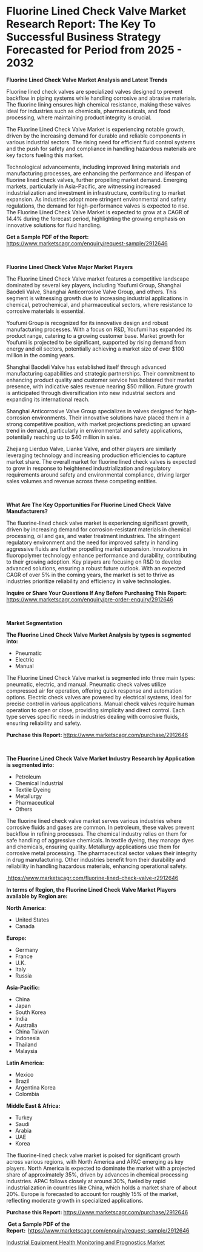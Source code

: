 <p><h1>Fluorine Lined Check Valve Market Research Report: The Key To Successful Business Strategy Forecasted for Period from 2025 - 2032</h1></p><p><strong>Fluorine Lined Check Valve Market Analysis and Latest Trends</strong></p>
<p><p>Fluorine lined check valves are specialized valves designed to prevent backflow in piping systems while handling corrosive and abrasive materials. The fluorine lining ensures high chemical resistance, making these valves ideal for industries such as chemicals, pharmaceuticals, and food processing, where maintaining product integrity is crucial. </p><p>The Fluorine Lined Check Valve Market is experiencing notable growth, driven by the increasing demand for durable and reliable components in various industrial sectors. The rising need for efficient fluid control systems and the push for safety and compliance in handling hazardous materials are key factors fueling this market. </p><p>Technological advancements, including improved lining materials and manufacturing processes, are enhancing the performance and lifespan of fluorine lined check valves, further propelling market demand. Emerging markets, particularly in Asia-Pacific, are witnessing increased industrialization and investment in infrastructure, contributing to market expansion. As industries adopt more stringent environmental and safety regulations, the demand for high-performance valves is expected to rise. The Fluorine Lined Check Valve Market is expected to grow at a CAGR of 14.4% during the forecast period, highlighting the growing emphasis on innovative solutions for fluid handling.</p></p>
<p><strong>Get a Sample PDF of the Report:&nbsp;</strong> <a href="https://www.marketscagr.com/enquiry/request-sample/2912646?utm_campaign=2955&utm_medium=2&utm_source=Github&utm_content=ia&utm_term=12032025&utm_id=fluorine-lined-check-valve">https://www.marketscagr.com/enquiry/request-sample/2912646</a></p>
<p>&nbsp;</p>
<p><strong>Fluorine Lined Check Valve Major Market Players</strong></p>
<p><p>The Fluorine Lined Check Valve market features a competitive landscape dominated by several key players, including Youfumi Group, Shanghai Baodeli Valve, Shanghai Anticorrosive Valve Group, and others. This segment is witnessing growth due to increasing industrial applications in chemical, petrochemical, and pharmaceutical sectors, where resistance to corrosive materials is essential.</p><p>Youfumi Group is recognized for its innovative design and robust manufacturing processes. With a focus on R&D, Youfumi has expanded its product range, catering to a growing customer base. Market growth for Youfumi is projected to be significant, supported by rising demand from energy and oil sectors, potentially achieving a market size of over $100 million in the coming years.</p><p>Shanghai Baodeli Valve has established itself through advanced manufacturing capabilities and strategic partnerships. Their commitment to enhancing product quality and customer service has bolstered their market presence, with indicative sales revenue nearing $50 million. Future growth is anticipated through diversification into new industrial sectors and expanding its international reach.</p><p>Shanghai Anticorrosive Valve Group specializes in valves designed for high-corrosion environments. Their innovative solutions have placed them in a strong competitive position, with market projections predicting an upward trend in demand, particularly in environmental and safety applications, potentially reaching up to $40 million in sales.</p><p>Zhejiang Lierduo Valve, Lianke Valve, and other players are similarly leveraging technology and increasing production efficiencies to capture market share. The overall market for fluorine lined check valves is expected to grow in response to heightened industrialization and regulatory requirements around safety and environmental compliance, driving larger sales volumes and revenue across these competing entities.</p></p>
<p>&nbsp;</p>
<p><strong>What Are The Key Opportunities For Fluorine Lined Check Valve Manufacturers?</strong></p>
<p><p>The fluorine-lined check valve market is experiencing significant growth, driven by increasing demand for corrosion-resistant materials in chemical processing, oil and gas, and water treatment industries. The stringent regulatory environment and the need for improved safety in handling aggressive fluids are further propelling market expansion. Innovations in fluoropolymer technology enhance performance and durability, contributing to their growing adoption. Key players are focusing on R&D to develop advanced solutions, ensuring a robust future outlook. With an expected CAGR of over 5% in the coming years, the market is set to thrive as industries prioritize reliability and efficiency in valve technologies.</p></p>
<p><strong>Inquire or Share Your Questions If Any Before Purchasing This Report:</strong> <a href="https://www.marketscagr.com/enquiry/pre-order-enquiry/2912646?utm_campaign=2955&utm_medium=2&utm_source=Github&utm_content=ia&utm_term=12032025&utm_id=fluorine-lined-check-valve">https://www.marketscagr.com/enquiry/pre-order-enquiry/2912646</a></p>
<p>&nbsp;</p>
<p><strong>Market Segmentation</strong></p>
<p><strong>The Fluorine Lined Check Valve Market Analysis by types is segmented into:</strong></p>
<p><ul><li>Pneumatic</li><li>Electric</li><li>Manual</li></ul></p>
<p><p>The Fluorine Lined Check Valve market is segmented into three main types: pneumatic, electric, and manual. Pneumatic check valves utilize compressed air for operation, offering quick response and automation options. Electric check valves are powered by electrical systems, ideal for precise control in various applications. Manual check valves require human operation to open or close, providing simplicity and direct control. Each type serves specific needs in industries dealing with corrosive fluids, ensuring reliability and safety.</p></p>
<p><strong>Purchase this Report:&nbsp;</strong><a href="https://www.marketscagr.com/purchase/2912646?utm_campaign=2955&utm_medium=2&utm_source=Github&utm_content=ia&utm_term=12032025&utm_id=fluorine-lined-check-valve">https://www.marketscagr.com/purchase/2912646</a></p>
<p>&nbsp;</p>
<p><strong>The Fluorine Lined Check Valve Market Industry Research by Application is segmented into:</strong></p>
<p><ul><li>Petroleum</li><li>Chemical Industrial</li><li>Textile Dyeing</li><li>Metallurgy</li><li>Pharmaceutical</li><li>Others</li></ul></p>
<p><p>The fluorine lined check valve market serves various industries where corrosive fluids and gases are common. In petroleum, these valves prevent backflow in refining processes. The chemical industry relies on them for safe handling of aggressive chemicals. In textile dyeing, they manage dyes and chemicals, ensuring quality. Metallurgy applications use them for corrosive metal processing. The pharmaceutical sector values their integrity in drug manufacturing. Other industries benefit from their durability and reliability in handling hazardous materials, enhancing operational safety.</p></p>
<p><a href="https://www.marketscagr.com/fluorine-lined-check-valve-r2912646?utm_campaign=2955&utm_medium=2&utm_source=Github&utm_content=ia&utm_term=12032025&utm_id=fluorine-lined-check-valve">&nbsp;https://www.marketscagr.com/fluorine-lined-check-valve-r2912646</a></p>
<p><strong>In terms of Region, the Fluorine Lined Check Valve Market Players available by Region are:</strong></p>
<p>
    <p> <strong> North America: </strong>
        <ul>
            <li>United States</li>
            <li>Canada</li>
        </ul>
        </p> 
    <p> <strong> Europe: </strong>
        <ul>
            <li>Germany</li>
            <li>France</li>
            <li>U.K.</li>
            <li>Italy</li>
            <li>Russia</li>
        </ul>
        </p> 
    <p> <strong> Asia-Pacific: </strong>
        <ul>
            <li>China</li>
            <li>Japan</li>
            <li>South Korea</li>
            <li>India</li>
            <li>Australia</li>
            <li>China Taiwan</li>
            <li>Indonesia</li>
            <li>Thailand</li>
            <li>Malaysia</li>
        </ul>
        </p> 
    <p> <strong> Latin America: </strong>
        <ul>
            <li>Mexico</li>
            <li>Brazil</li>
            <li>Argentina Korea</li>
            <li>Colombia</li>
        </ul>
        </p> 
    <p> <strong> Middle East & Africa: </strong>
        <ul>
            <li>Turkey</li>
            <li>Saudi</li>
            <li>Arabia</li>
            <li>UAE</li>
            <li>Korea</li>
        </ul>
    </p>
    </p>
<p><p>The fluorine-lined check valve market is poised for significant growth across various regions, with North America and APAC emerging as key players. North America is expected to dominate the market with a projected share of approximately 35%, driven by advances in chemical processing industries. APAC follows closely at around 30%, fueled by rapid industrialization in countries like China, which holds a market share of about 20%. Europe is forecasted to account for roughly 15% of the market, reflecting moderate growth in specialized applications.</p></p>
<p><strong>Purchase this Report: </strong><a href="https://www.marketscagr.com/purchase/2912646?utm_campaign=2955&utm_medium=2&utm_source=Github&utm_content=ia&utm_term=12032025&utm_id=fluorine-lined-check-valve">https://www.marketscagr.com/purchase/2912646</a></p>
<p>&nbsp;<strong>Get a Sample PDF of the Report:&nbsp;&nbsp;</strong><a href="https://www.marketscagr.com/enquiry/request-sample/2912646?utm_campaign=2955&utm_medium=2&utm_source=Github&utm_content=ia&utm_term=12032025&utm_id=fluorine-lined-check-valve">https://www.marketscagr.com/enquiry/request-sample/2912646</a></p>
<p><strong></strong></p>
<p><p><a href="https://github.com/tszkintruca/Market-Research-Report-List-1/blob/main/industrial-equipment-health-monitoring-and-prognostics-market.md?utm_campaign=2955&utm_medium=2&utm_source=Github&utm_content=ia&utm_term=12032025&utm_id=fluorine-lined-check-valve">Industrial Equipment Health Monitoring and Prognostics Market</a></p></p>